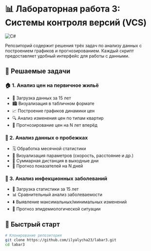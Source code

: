 # 📊 Лабораторная работа 3: Системы контроля версий (VCS)

![C#](https://img.shields.io/badge/C%23-8.0+-purple?logo=c-sharp)

Репозиторий содержит решения трёх задач по анализу данных с построением графиков и прогнозированием. Каждый скрипт предоставляет удобный интерфейс для работы с данными.

## 🧩 Решаемые задачи

### 🏠 1. Анализ цен на первичное жильё
- 📂 Загрузка данных за 15 лет
- 🏙️ Визуализация в табличном формате
- 📈 Построение графиков динамики цен
- 🔍 Анализ изменения цен по типам квартир
- 🔮 Прогнозирование цен на N лет вперёд

### 🏃 2. Анализ данных о пробежках
- 🗓️ Обработка месячной статистики
- 🏅 Визуализация параметров (скорость, расстояние и др.)
- 📅 Суммарная дистанция в выходные дни
- 🎯 Прогноз показателей на N дней

### 🤒 3. Анализ инфекционных заболеваний
- 🦠 Загрузка статистики за 15 лет
- 📊 Сравнительный анализ заболеваемости
- ⬇️ Выявление максимальных/минимальных изменений
- 🔮 Прогноз эпидемиологической ситуации

## 🚀 Быстрый старт

```bash
# Клонирование репозитория
git clone https://github.com/ilyalycha23/labar3.git
cd labar3
